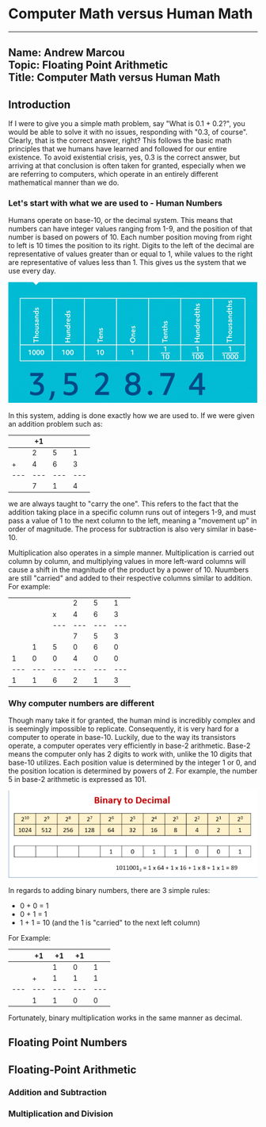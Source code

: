 # Computer Math versus Human Math
---
Name: Andrew Marcou  
Topic: Floating Point Arithmetic  
Title: Computer Math versus Human Math
----

## Introduction
  If I were to give you a simple math problem, say "What is 0.1 + 0.2?", you would be able to solve it with no issues, responding with "0.3, of course". Clearly, that is the correct answer, right? This follows the basic math principles that we humans have learned and followed for our entire existence. To avoid existential crisis, yes, 0.3 is the correct answer, but arriving at that conclusion is often taken for granted, especially when we are referring to computers, which operate in an entirely different mathematical manner than we do. 

### Let's start with what we are used to - Human Numbers

Humans operate on base-10, or the decimal system. This means that numbers can have integer values ranging from 1-9, and the position of that number is based on powers of 10. Each number position moving from right to left is 10 times the position to its right. Digits to the left of the decimal are representative of values greater than or equal to 1, while values to the right are representative of values less than 1. This gives us the system that we use every day. 
<div align="center">
  
![](decimalvisualization.png)

</div>

In this system, adding is done exactly how we are used to. If we were given an addition problem such as:
<div align="center">

|   | +1|   |   |
|---|---|---|---|
|   | 2 | 5 | 1 |
| + | 4 | 6 | 3 |
|---|---|---|---|
|   | 7 | 1 | 4 |
</div>
we are always taught to "carry the one". This refers to the fact that the addition taking place in a specific column runs out of integers 1-9, and must pass a value of 1 to the next column to the left, meaning a "movement up" in order of magnitude. The process for subtraction is also very similar in base-10.

Multiplication also operates in a simple manner. Multiplication is carried out column by column, and multiplying values in more left-ward columns will cause a shift in the magnitude of the product by a power of 10. Nuumbers are still "carried" and added to their respective columns similar to addition. For example:
<div align="center">
  
|   |   |   |   |   |   |
|---|---|---|---|---|---|
|   |   |   | 2 | 5 | 1 |
|   |   | x | 4 | 6 | 3 |
|   |   |---|---|---|---|
|   |   |   | 7 | 5 | 3 |
|   | 1 | 5 | 0 | 6 | 0 |
| 1 | 0 | 0 | 4 | 0 | 0 |
|---|---|---|---|---|---|
| 1 | 1 | 6 | 2 | 1 | 3 |
</div>

### Why computer numbers are different
Though many take it for granted, the human mind is incredibly complex and is seemingly impossible to replicate. Consequently, it is very hard for a computer to operate in base-10. Luckily, due to the way its transistors operate, a computer operates very efficiently in base-2 arithmetic. Base-2 means the computer only has 2 digits to work with, unlike the 10 digits that base-10 utilizes. Each position value is determined by the integer 1 or 0, and the position location is determined by powers of 2. For example, the number 5 in base-2 arithmetic is expressed as 101.
<div align="center">
  
![](binarytodecimal.png)

</div>

In regards to adding binary numbers, there are 3 simple rules:  
* 0 + 0 = 1
* 0 + 1 = 1
* 1 + 1 = 10 (and the 1 is "carried" to the next left column)

For Example:

<div align="center">
  
|   | +1| +1| +1|   |
|---|---|---|---|---|
|   |   | 1 | 0 | 1 |
|   | + | 1 | 1 | 1 |
|---|---|---|---|---|
|   | 1 | 1 | 0 | 0 |

</div>


Fortunately, binary multiplication works in the same manner as decimal.

## Floating Point Numbers
## Floating-Point Arithmetic
### Addition and Subtraction
### Multiplication and Division
